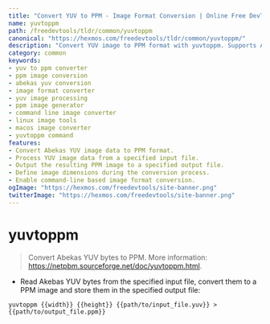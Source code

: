 ```yaml
---
title: "Convert YUV to PPM - Image Format Conversion | Online Free DevTools by Hexmos"
name: yuvtoppm
path: /freedevtools/tldr/common/yuvtoppm
canonical: "https://hexmos.com/freedevtools/tldr/common/yuvtoppm/"
description: "Convert YUV image to PPM format with yuvtoppm. Supports Abekas YUV conversion to portable pixmap. Free online tool, no registration required."
category: common
keywords:
- yuv to ppm converter
- ppm image conversion
- abekas yuv conversion
- image format converter
- yuv image processing
- ppm image generator
- command line image converter
- linux image tools
- macos image converter
- yuvtoppm command
features:
- Convert Abekas YUV image data to PPM format.
- Process YUV image data from a specified input file.
- Output the resulting PPM image to a specified output file.
- Define image dimensions during the conversion process.
- Enable command-line based image format conversion.
ogImage: "https://hexmos.com/freedevtools/site-banner.png"
twitterImage: "https://hexmos.com/freedevtools/site-banner.png"
---
```


# yuvtoppm

> Convert Abekas YUV bytes to PPM.
> More information: <https://netpbm.sourceforge.net/doc/yuvtoppm.html>.

- Read Akebas YUV bytes from the specified input file, convert them to a PPM image and store them in the specified output file:

`yuvtoppm {{width}} {{height}} {{path/to/input_file.yuv}} > {{path/to/output_file.ppm}}`
